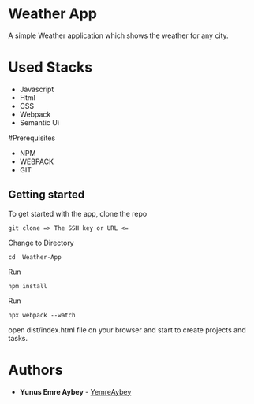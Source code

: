 # Weather App

A simple Weather application which shows the weather for any city.

# Used Stacks

- Javascript
- Html
- CSS
- Webpack
- Semantic Ui

#Prerequisites

- NPM
- WEBPACK
- GIT

## Getting started

To get started with the app, clone the repo

```
git clone => The SSH key or URL <=
```

Change to Directory

```
cd  Weather-App
```

Run

```
npm install
```

Run

```
npx webpack --watch
```

open dist/index.html file on your browser and start to create projects and tasks.

# Authors

- **Yunus Emre Aybey** - [YemreAybey](https://github.com/YemreAybey)

